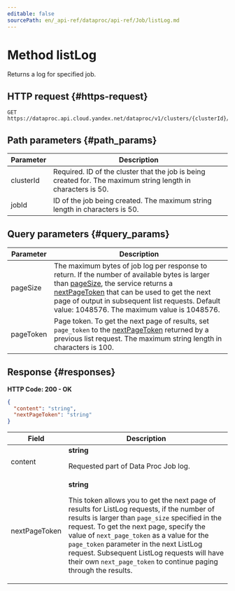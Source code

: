 ```yaml
---
editable: false
sourcePath: en/_api-ref/dataproc/api-ref/Job/listLog.md
---
```


# Method listLog
Returns a log for specified job.
 

 
## HTTP request {#https-request}
```
GET https://dataproc.api.cloud.yandex.net/dataproc/v1/clusters/{clusterId}/jobs/{jobId}:logs
```
 
## Path parameters {#path_params}
 
Parameter | Description
--- | ---
clusterId | Required. ID of the cluster that the job is being created for.  The maximum string length in characters is 50.
jobId | ID of the job being created.  The maximum string length in characters is 50.
 
## Query parameters {#query_params}
 
Parameter | Description
--- | ---
pageSize | The maximum bytes of job log per response to return. If the number of available bytes is larger than [pageSize](/docs/data-proc/api-ref/Job/listLog#query_params), the service returns a [nextPageToken](/docs/data-proc/api-ref/Job/listLog#responses) that can be used to get the next page of output in subsequent list requests. Default value: 1048576.  The maximum value is 1048576.
pageToken | Page token. To get the next page of results, set `page_token` to the [nextPageToken](/docs/data-proc/api-ref/Job/listLog#responses) returned by a previous list request.  The maximum string length in characters is 100.
 
## Response {#responses}
**HTTP Code: 200 - OK**

```json 
{
  "content": "string",
  "nextPageToken": "string"
}
```

 
Field | Description
--- | ---
content | **string**<br><p>Requested part of Data Proc Job log.</p> 
nextPageToken | **string**<br><p>This token allows you to get the next page of results for ListLog requests, if the number of results is larger than ``page_size`` specified in the request. To get the next page, specify the value of ``next_page_token`` as a value for the ``page_token`` parameter in the next ListLog request. Subsequent ListLog requests will have their own ``next_page_token`` to continue paging through the results.</p> 